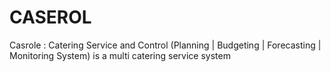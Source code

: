 # CASEROL
Casrole : Catering Service and Control (Planning | Budgeting | Forecasting | Monitoring System) is a multi catering service system
